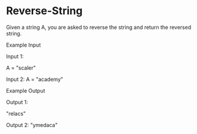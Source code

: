 # Reverse-String
Given a string A, you are asked to reverse the string and return the reversed string.

Example Input

Input 1:

A = "scaler"

Input 2:
A = "academy"



Example Output

Output 1:

"relacs"

Output 2:
"ymedaca"
